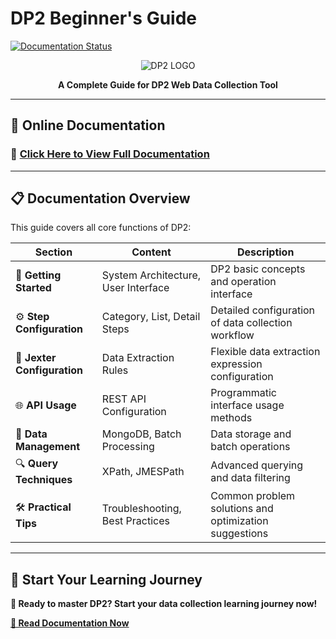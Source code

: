 # DP2 Beginner's Guide

[![Documentation Status](https://img.shields.io/badge/docs-available-brightgreen.svg)](http://hezhiang.com/DP2_BeginnersGuide/)

<div align="center">

![DP2 LOGO](image/image2.png)

**A Complete Guide for DP2 Web Data Collection Tool**

</div>

---

## 📖 Online Documentation

### 🚀 **[Click Here to View Full Documentation](http://hezhiang.com/DP2_BeginnersGuide/)**

---

## 📋 Documentation Overview

This guide covers all core functions of DP2:

| Section | Content | Description |
|------|------|------|
| 🏁 **Getting Started** | System Architecture, User Interface | DP2 basic concepts and operation interface |
| ⚙️ **Step Configuration** | Category, List, Detail Steps | Detailed configuration of data collection workflow |
| 🔧 **Jexter Configuration** | Data Extraction Rules | Flexible data extraction expression configuration |
| 🌐 **API Usage** | REST API Configuration | Programmatic interface usage methods |
| 💾 **Data Management** | MongoDB, Batch Processing | Data storage and batch operations |
| 🔍 **Query Techniques** | XPath, JMESPath | Advanced querying and data filtering |
| 🛠️ **Practical Tips** | Troubleshooting, Best Practices | Common problem solutions and optimization suggestions |

---

## 🎯 Start Your Learning Journey

**🌟 Ready to master DP2? Start your data collection learning journey now!**

**[📖 Read Documentation Now](http://hezhiang.com/DP2_BeginnersGuide/)**
